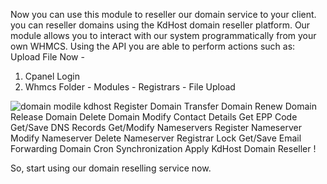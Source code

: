 Now you can use this module to reseller our domain service to your client. you can reseller domains using the KdHost domain reseller platform. Our module allows you to interact with our system programmatically from your own WHMCS.
Using the API you are able to perform actions such as:
Upload File Now - 
1. Cpanel Login
2. Whmcs Folder - Modules - Registrars - File Upload

![domain modile kdhost](https://github.com/user-attachments/assets/1d6e6284-0db8-446c-aace-c50a8747d408)
Register Domain
Transfer Domain
Renew Domain
Release Domain
Delete Domain
Modify Contact Details
Get EPP Code
Get/Save DNS Records
Get/Modify Nameservers
Register Nameserver
Modify Nameserver
Delete Nameserver
Registrar Lock
Get/Save Email Forwarding
Domain Cron Synchronization
Apply KdHost Domain Reseller !

So, start using our domain reselling service now.
